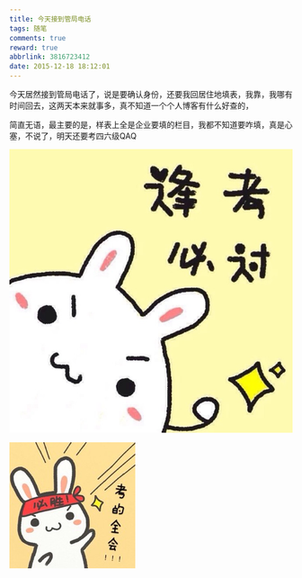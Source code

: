 ```yaml
---
title: 今天接到管局电话
tags: 随笔
comments: true
reward: true
abbrlink: 3816723412
date: 2015-12-18 18:12:01
---
```

今天居然接到管局电话了，说是要确认身份，还要我回居住地填表，我靠，我哪有时间回去，这两天本来就事多，真不知道一个个人博客有什么好查的，
<!-- more -->
简直无语，最主要的是，样表上全是企业要填的栏目，我都不知道要咋填，真是心塞，不说了，明天还要考四六级QAQ

![p1](/assets/img/725c1488101656.jpg)

![p2](/assets/img/c81b1488101656.jpg)